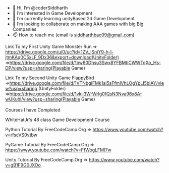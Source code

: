 - 👋 Hi, I’m @coderSiddharth
- 👀 I’m interested in Game Development
- 🌱 I’m currently learning unityBased 2d Game Development
- 💞️ I’m looking to collaborate on making AAA games with big Big Companies
- 📫 How to reach me  (email is siddharthbac09@gmail.com)

Link To my First Unity Game Monster Run => https://drive.google.com/u/0/uc?id=1ZV_jSniY9-h-l-jtmKAq0C5xLF_9Dx36&export=download(UnityFolder)
                                       <br> =>https://drive.google.com/file/d/1bw60Dhsu3Swx8YFBMtiCWWTqXo_Hs-DP/view?usp=sharing(Playable Game)</br>

Link To my Second Unity Game FlappyBird =>https://drive.google.com/file/d/1VTNbgIFMk1ai5sFfmlVhLOgYpLI5biAY/view?usp=sharing (UnityFolder)
                                       <br>=>https://drive.google.com/file/d/1vkii3W-Wrlg0fQsN3Nva96x8A-wUKuhl/view?usp=sharing(Playable Game)</br>
 <br>Courses I have Completed</br>

 WhiteHatJr's 48 class Game Development Course
 
 Python Tutorial By FreeCodeCamp.Org => https://www.youtube.com/watch?v=rfscVS0vtbw

 PyGame Tutorial By FreeCodeCamp.Org => https://www.youtube.com/watch?v=FfWpgLFMI7w
 
 Unity Tutorial By FreeCodeCamp.Org => https://www.youtube.com/watch?v=gB1F9G0JXOo
 
 
